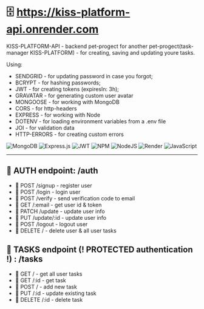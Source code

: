 # 🗄 https://kiss-platform-api.onrender.com

KISS-PLATFORM-API - backend pet-progect for another pet-progect(task-manager KISS-PLATFORM) - for creating, saving and updating youre tasks.

Using:

- SENDGRID - for updating password in case you forgot;
- BCRYPT - for hashing passwords;
- JWT - for creating tokens (expiresIn: 3h);
- GRAVATAR - for generating custom user avatar
- MONGOOSE - for working with MongoDB
- CORS - for http-headers
- EXPRESS - for working with Node
- DOTENV - for loading environment variables from a .env file
- JOI - for validation data
- HTTP-ERRORS - for creating custom errors

![MongoDB](https://img.shields.io/badge/MongoDB-%234ea94b.svg?style=for-the-badge&logo=mongodb&logoColor=white)
![Express.js](https://img.shields.io/badge/express.js-%23404d59.svg?style=for-the-badge&logo=express&logoColor=%2361DAFB)
![JWT](https://img.shields.io/badge/JWT-black?style=for-the-badge&logo=JSON%20web%20tokens)
![NPM](https://img.shields.io/badge/NPM-%23CB3837.svg?style=for-the-badge&logo=npm&logoColor=white)
![NodeJS](https://img.shields.io/badge/node.js-6DA55F?style=for-the-badge&logo=node.js&logoColor=white)
![Render](https://img.shields.io/badge/Render-%46E3B7.svg?style=for-the-badge&logo=render&logoColor=white)
![JavaScript](https://img.shields.io/badge/javascript-%23323330.svg?style=for-the-badge&logo=javascript&logoColor=%23F7DF1E)

---

## 📍 AUTH endpoint: /auth

- 📎 POST /signup - register user
- 📎 POST /login - login user
- 📎 POST /verify - send verification code to email
- 📎 GET /:email - get user id & token
- 📎 PATCH /update - update user info
- 📎 PUT /update/:id - update user info
- 📎 POST /logout - logout user
- 📎 DELETE / - delete user & all user tasks

## 📍 TASKS endpoint (! PROTECTED authentication !) : /tasks

- 📎 GET / - get all user tasks
- 📎 GET /:id - get task
- 📎 POST / - add new task
- 📎 PUT /:id - update existing task
- 📎 DELETE /:id - delete task
